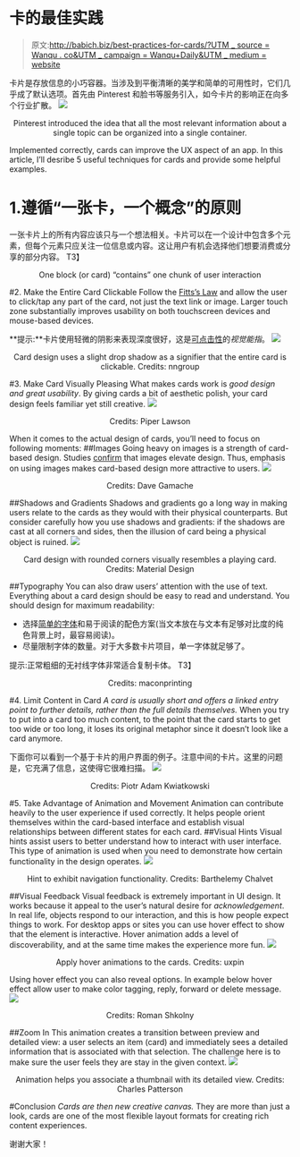 # 卡的最佳实践

> 原文:[http://babich.biz/best-practices-for-cards/?UTM _ source = Wanqu . co&UTM _ campaign = Wanqu+Daily&UTM _ medium = website](http://babich.biz/best-practices-for-cards/?utm_source=wanqu.co&utm_campaign=Wanqu+Daily&utm_medium=website)



卡片是存放信息的小巧容器。当涉及到平衡清晰的美学和简单的可用性时，它们几乎成了默认选项。首先由 Pinterest 和脸书等服务引入，如今卡片的影响正在向多个行业扩散。
![](../Images/c16d5ec6875efddbb8b0aed1ae9a1602.png)

<center>

Pinterest introduced the idea that all the most relevant information about a single topic can be organized into a single container.

</center>

Implemented correctly, cards can improve the UX aspect of an app. In this article, I’ll desribe 5 useful techniques for cards and provide some helpful examples.

# 1.遵循“一张卡，一个概念”的原则

一张卡片上的所有内容应该只与一个想法相关。卡片可以在一个设计中包含多个元素，但每个元素只应关注一位信息或内容。这让用户有机会选择他们想要消费或分享的部分内容。
T3】

<center>

One block (or card) “contains” one chunk of user interaction

</center>

#2\. Make the Entire Card Clickable Follow the [Fitts’s Law](https://designmodo.com/size-space-interaction-design/) and allow the user to click/tap any part of the card, not just the text link or image. Larger touch zone substantially improves usability on both touchscreen devices and mouse-based devices.

**提示:**卡片使用轻微的阴影来表现深度很好，这是[可点击性](https://babich.biz/graphical-user-interface-as-a-reflection-of-the-real-world-shadows-and-elevation/)的*视觉能指*。
![](../Images/a558e556de69f4171ccbd4180085563a.png)

<center>

Card design uses a slight drop shadow as a signifier that the entire card is clickable. Credits: nngroup

</center>

#3\. Make Card Visually Pleasing What makes cards work is *good design and great usability*. By giving cards a bit of aesthetic polish, your card design feels familiar yet still creative. ![](/content/images/2016/12/1-Zend4eGxVNQvI2JzdHiaXQ.png)

<center>

Credits: Piper Lawson

</center>

When it comes to the actual design of cards, you’ll need to focus on following moments: ##Images Going heavy on images is a strength of card-based design. Studies [confirm](https://blog.kissmetrics.com/boost-conversions-using-images/) that images elevate design. Thus, emphasis on using images makes card-based design more attractive to users. ![](/content/images/2016/12/1-ssRR-KGQqf1pV1XpgssM1Q.png)

<center>

Credits: Dave Gamache

</center>

##Shadows and Gradients Shadows and gradients go a long way in making users relate to the cards as they would with their physical counterparts. But consider carefully how you use shadows and gradients: if the shadows are cast at all corners and sides, then the illusion of card being a physical object is ruined. ![](/content/images/2016/12/1-Mf0aym54b9oECX887u-JWw.png)

<center>

Card design with rounded corners visually resembles a playing card. Credits: Material Design

</center>

##Typography You can also draw users’ attention with the use of text. Everything about a card design should be easy to read and understand. You should design for maximum readability:

*   选择[简单的字体](https://blogs.adobe.com/creativecloud/xd-essentials-typography-in-mobile-apps/)和易于阅读的配色方案(当文本放在与文本有足够对比度的纯色背景上时，最容易阅读)。
*   尽量限制字体的数量。对于大多数卡片项目，单一字体就足够了。

提示:正常粗细的无衬线字体非常适合复制卡体。
T3】

<center>

Credits: maconprinting

</center>

#4\. Limit Content in Card *A card is usually short and offers a linked entry point to further details, rather than the full details themselves.* When you try to put into a card too much content, to the point that the card starts to get too wide or too long, it loses its original metaphor since it doesn’t look like a card anymore.

下面你可以看到一个基于卡片的用户界面的例子。注意中间的卡片。这里的问题是，它充满了信息，这使得它很难扫描。
![](../Images/ac38f60184abb99c92b966257ea4f564.png)

<center>

Credits: Piotr Adam Kwiatkowski

</center>

#5\. Take Advantage of Animation and Movement Animation can contribute heavily to the user experience if used correctly. It helps people orient themselves within the card-based interface and establish visual relationships between different states for each card. ##Visual Hints Visual hints assist users to better understand how to interact with user interface. This type of animation is used when you need to demonstrate how certain functionality in the design operates. ![](/content/images/2016/12/1-KKNXOobR_qc88scQsxtmQA.gif)

<center>

Hint to exhibit navigation functionality. Credits: Barthelemy Chalvet

</center>

##Visual Feedback Visual feedback is extremely important in UI design. It works because it appeal to the user’s natural desire for *acknowledgement*. In real life, objects respond to our interaction, and this is how people expect things to work. For desktop apps or sites you can use hover effect to show that the element is interactive. Hover animation adds a level of discoverability, and at the same time makes the experience more fun. ![](/content/images/2016/12/1-1W9CoUnqJ2VOyr7IBhsGXg.gif)

<center>

Apply hover animations to the cards. Credits: uxpin

</center>

Using hover effect you can also reveal options. In example below hover effect allow user to make color tagging, reply, forward or delete message. ![](/content/images/2016/12/1-5BJrfstU6UvIpxsfAZJ5WQ.jpeg)

<center>

Credits: Roman Shkolny

</center>

##Zoom In This animation creates a transition between preview and detailed view: a user selects an item (card) and immediately sees a detailed information that is associated with that selection. The challenge here is to make sure the user feels they are stay in the given context. ![](/content/images/2016/12/1-HTwAAZufpECUGrpxo5yejA.gif)

<center>

Animation helps you associate a thumbnail with its detailed view. Credits: Charles Patterson

</center>

#Conclusion *Cards are then new creative canvas.* They are more than just a look, cards are one of the most flexible layout formats for creating rich content experiences.

谢谢大家！

